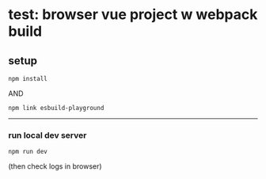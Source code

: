 # test: browser vue project w webpack build

## setup
```
npm install
```
AND
```
npm link esbuild-playground
```

---

### run local dev server
```
npm run dev
```
(then check logs in browser)
